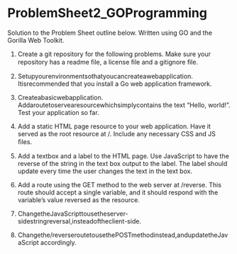 # ProblemSheet2_GOProgramming

Solution to the Problem Sheet outline below. Written using GO and the Gorilla Web Toolkit. 

1. Create a git repository for the following problems. Make sure your repository has a readme ﬁle, a license ﬁle and a gitignore ﬁle. 

2. Setupyourenvironmentsothatyoucancreateawebapplication. Itisrecommended that you install a Go web application framework. 

3. Createabasicwebapplication. Addaroutetoservearesourcewhichsimplycontains the text “Hello, world!”. Test your application so far. 

4. Add a static HTML page resource to your web application. Have it served as the root resource at /. Include any necessary CSS and JS ﬁles. 

5. Add a textbox and a label to the HTML page. Use JavaScript to have the reverse of the string in the text box output to the label. The label should update every time the user changes the text in the text box. 

6. Add a route using the GET method to the web server at /reverse. This route should accept a single variable, and it should respond with the variable’s value reversed as the resource. 

7. ChangetheJavaScripttousetheserver-sidestringreversal,insteadoftheclient-side. 

8. Changethe/reverseroutetousethePOSTmethodinstead,andupdatetheJavaScript accordingly.
